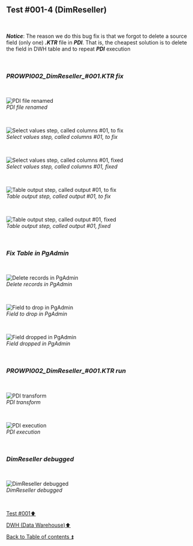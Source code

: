## Test #001-4 (DimReseller)    

<p><br></p> 

**_Notice_**: The reason we do this bug fix is that we forgot to delete a source field (only one) **_.KTR_** file in **_PDI_**. That is, the cheapest solution is to delete the field in DWH table and to repeat **_PDI_** execution  

<p><br></p> 

### **_PROWPI002\_DimReseller\_#001.KTR fix_**  

<p><br></p>  

![PDI file renamed](https://i.imgur.com/AIrPiPB.png)  
_PDI file renamed_  

<p><br></p>  

![Select values step, called columns #01, to fix](https://i.imgur.com/QrisN04.png)  
_Select values step, called columns #01, to fix_  

<p><br></p>  

![Select values step, called columns #01, fixed](https://i.imgur.com/suRosTv.png)  
_Select values step, called columns #01, fixed_  

<p><br></p>  

![Table output step, called output #01, to fix](https://i.imgur.com/9FiXHAA.png)  
_Table output step, called output #01, to fix_  

<p><br></p>  

![Table output step, called output #01, fixed](https://i.imgur.com/sp8kyL8.png)  
_Table output step, called output #01, fixed_  

<p><br></p>

### **_Fix Table in PgAdmin_**  

<p><br></p>  

![Delete records in PgAdmin](https://i.imgur.com/sB8XD1o.png)  
_Delete records in PgAdmin_  

<p><br></p>  

![Field to drop in PgAdmin](https://i.imgur.com/MU0g3Lz.png)  
_Field to drop in PgAdmin_  

<p><br></p>  

![Field dropped in PgAdmin](https://i.imgur.com/ZmCm70y.png)  
_Field dropped in PgAdmin_  

<p><br></p> 

### **_PROWPI002\_DimReseller\_#001.KTR run_** 

<p><br></p>  

![PDI transform](https://i.imgur.com/OMkXyYw.png)  
_PDI transform_  

<p><br></p>  

![PDI execution](https://i.imgur.com/UrIapuX.png)  
_PDI execution_  

<p><br></p>

### **_DimReseller debugged_** 

<p><br></p>  

![DimReseller debugged](https://i.imgur.com/kVE2fOS.png)  
_DimReseller debugged_  

<p><br></p>

[Test #001:arrow_up:](t001.md)  

[DWH (Data Warehouse):arrow_up:](../dwh.md)  

[Back to Table of contents :arrow_double_up:](../../README.md)   